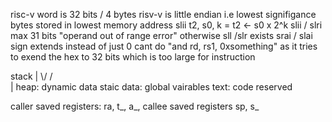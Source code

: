 risc-v word is 32 bits / 4 bytes
risv-v is little endian i.e lowest signifigance bytes stored in lowest memory address
slii t2, s0, k = t2 <- s0 x 2^k
slii / slri max 31 bits "operand out of range error" otherwise
sll /slr exists
srai / slai sign extends instead of just 0
cant do "and rd, rs1, 0xsomething" as it tries to exend the hex to 32 bits which is too large for instruction

stack
|
\\/
/\
|
heap: dynamic data
staic data: global vairables
text: code
reserved

caller saved registers: ra, t_, a_, 
callee saved registers sp, s_